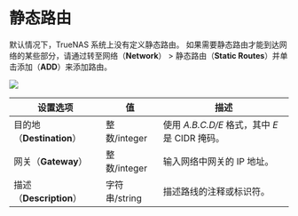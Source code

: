 # 静态路由

默认情况下，TrueNAS 系统上没有定义静态路由。 如果需要静态路由才能到达网络的某些部分，请通过转至网络（**Network**） > 静态路由（**Static Routes**）并单击添加（**ADD**）来添加路由。

![](https://www.truenas.com/docs/images/CORE/12.0/NetworkStaticRoutesAdd.png)

| 设置选项                  | 值            | 描述                                           |
| ------------------------- | ------------- | ---------------------------------------------- |
| 目的地（**Destination**） | 整数/integer  | 使用 *A.B.C.D/E* 格式，其中 *E* 是 CIDR 掩码。 |
| 网关（**Gateway**）       | 整数/integer  | 输入网络中网关的 IP 地址。                     |
| 描述（**Description**）   | 字符串/string | 描述路线的注释或标识符。                       |

